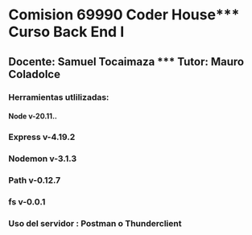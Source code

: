 # Comision 69990 Coder House*** Curso Back End I
## Docente: Samuel Tocaimaza *** Tutor: Mauro Coladolce

### Herramientas utlilizadas:
#### Node v-20.11..
### Express v-4.19.2
### Nodemon v-3.1.3
### Path v-0.12.7
### fs v-0.0.1
### Uso del servidor : Postman o Thunderclient


